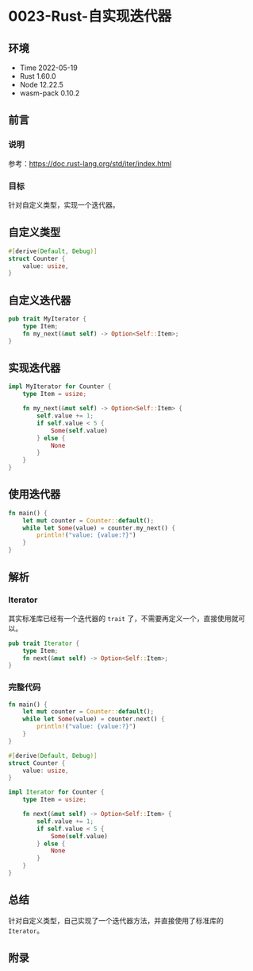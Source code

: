# 0023-Rust-自实现迭代器

## 环境

- Time 2022-05-19
- Rust 1.60.0
- Node 12.22.5
- wasm-pack 0.10.2

## 前言

### 说明

参考：<https://doc.rust-lang.org/std/iter/index.html>

### 目标

针对自定义类型，实现一个迭代器。

## 自定义类型

```rust
#[derive(Default, Debug)]
struct Counter {
    value: usize,
}
```

## 自定义迭代器

```rust
pub trait MyIterator {
    type Item;
    fn my_next(&mut self) -> Option<Self::Item>;
}
```

## 实现迭代器

```rust
impl MyIterator for Counter {
    type Item = usize;

    fn my_next(&mut self) -> Option<Self::Item> {
        self.value += 1;
        if self.value < 5 {
            Some(self.value)
        } else {
            None
        }
    }
}
```

## 使用迭代器

```rust
fn main() {
    let mut counter = Counter::default();
    while let Some(value) = counter.my_next() {
        println!("value: {value:?}")
    }
}
```

## 解析

### Iterator

其实标准库已经有一个迭代器的 `trait` 了，不需要再定义一个，直接使用就可以。

```rust
pub trait Iterator {
    type Item;
    fn next(&mut self) -> Option<Self::Item>;
}
```

### 完整代码

```rust
fn main() {
    let mut counter = Counter::default();
    while let Some(value) = counter.next() {
        println!("value: {value:?}")
    }
}

#[derive(Default, Debug)]
struct Counter {
    value: usize,
}

impl Iterator for Counter {
    type Item = usize;

    fn next(&mut self) -> Option<Self::Item> {
        self.value += 1;
        if self.value < 5 {
            Some(self.value)
        } else {
            None
        }
    }
}
```

## 总结

针对自定义类型，自己实现了一个迭代器方法，并直接使用了标准库的 `Iterator`。

## 附录
